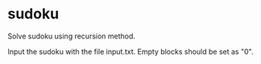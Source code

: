 # sudoku
Solve sudoku using recursion method.

Input the sudoku with the file input.txt. Empty blocks should be set as "0".
